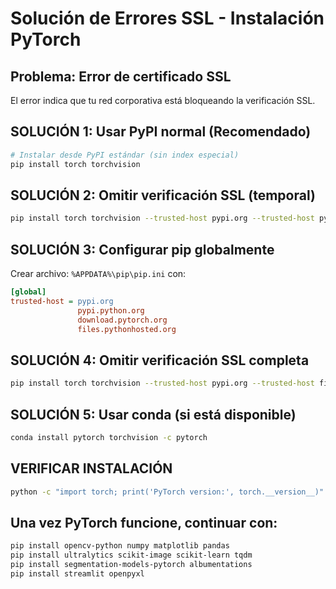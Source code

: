 # Solución de Errores SSL - Instalación PyTorch

## Problema: Error de certificado SSL
El error indica que tu red corporativa está bloqueando la verificación SSL.

## SOLUCIÓN 1: Usar PyPI normal (Recomendado)
```bash
# Instalar desde PyPI estándar (sin index especial)
pip install torch torchvision
```

## SOLUCIÓN 2: Omitir verificación SSL (temporal)
```bash
pip install torch torchvision --trusted-host pypi.org --trusted-host pypi.python.org --trusted-host download.pytorch.org
```

## SOLUCIÓN 3: Configurar pip globalmente
Crear archivo: `%APPDATA%\pip\pip.ini` con:
```ini
[global]
trusted-host = pypi.org
               pypi.python.org
               download.pytorch.org
               files.pythonhosted.org
```

## SOLUCIÓN 4: Omitir verificación SSL completa
```bash
pip install torch torchvision --trusted-host pypi.org --trusted-host files.pythonhosted.org --no-check-certificate
```

## SOLUCIÓN 5: Usar conda (si está disponible)
```bash
conda install pytorch torchvision -c pytorch
```

## VERIFICAR INSTALACIÓN
```bash
python -c "import torch; print('PyTorch version:', torch.__version__)"
```

## Una vez PyTorch funcione, continuar con:
```bash
pip install opencv-python numpy matplotlib pandas
pip install ultralytics scikit-image scikit-learn tqdm
pip install segmentation-models-pytorch albumentations
pip install streamlit openpyxl
```